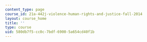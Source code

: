 ```yaml
---
content_type: page
course_id: 21a-442j-violence-human-rights-and-justice-fall-2014
layout: course_home
title: ''
type: course
uid: 580db7f5-cc0c-7bdf-6900-5a654cd40f1b
---
```

